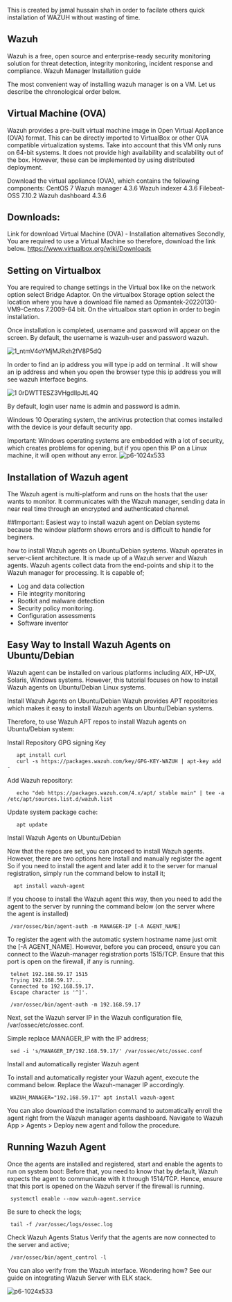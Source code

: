 This is created by jamal hussain shah in order to facilate others quick installation of WAZUH without wasting of time. 

## Wazuh 

Wazuh is a free, open source and enterprise-ready security monitoring solution for threat detection, integrity monitoring, incident response and compliance.
Wazuh Manager Installation guide

The most convenient way of installing wazuh manager  is on a VM. Let us describe the chronological order below. 

## Virtual Machine (OVA)

Wazuh provides a pre-built virtual machine image in Open Virtual Appliance (OVA) format. This can be directly imported to VirtualBox or other OVA compatible virtualization systems. Take into account that this VM only runs on 64-bit systems. It does not provide high availability and scalability out of the box. However, these can be implemented by using distributed deployment.

Download the virtual appliance (OVA), which contains the following components:
CentOS 7
Wazuh manager 4.3.6
Wazuh indexer 4.3.6
Filebeat-OSS 7.10.2
Wazuh dashboard 4.3.6

## Downloads:
Link for download Virtual Machine (OVA) - Installation alternatives
Secondly, You are required to use a Virtual Machine so therefore, download the link below. https://www.virtualbox.org/wiki/Downloads

## Setting on Virtualbox
You are required to change settings in the Virtual box like on the network option select  Bridge Adaptor.
On the virtualbox Storage option select the location where you have a download file named as Opmantek-20220130-VM9-Centos 7.2009-64 bit.
On the virtualbox start option in order to begin installation. 


Once installation is completed, username and password will appear on the screen. 
By default, the username is wazuh-user and password wazuh. 

![1_ntmV4oYMjMJRxh2fV8P5dQ](https://user-images.githubusercontent.com/95676591/184076582-8fb887bf-e10a-4440-925c-70930b3c801b.png)

In order to find an ip address you will type ip add on terminal . It will show an ip address and when you open the browser type this ip address you will see wazuh interface begins.

![1 0rDWTTESZ3VHgdlIpJtL4Q](https://user-images.githubusercontent.com/95676591/184076644-963eb974-6687-48a1-975f-9db693c690dd.png)

By default, login user name is admin and password is admin. 

Windows 10 Operating system, the antivirus protection that comes installed with the device is your default security app.

Important: Windows operating systems are embedded with a lot of security, which creates problems for opening, but if you open this IP on a Linux machine, it will open without any error.
![p6-1024x533](https://user-images.githubusercontent.com/95676591/184076780-b8012ca3-db6f-4cbc-abeb-eceb931f4c53.png)

## Installation of Wazuh agent 
The Wazuh agent is multi-platform and runs on the hosts that the user wants to monitor. It communicates with the Wazuh manager, sending data in near real time through an encrypted and authenticated channel.

##Important:
Easiest way to install wazuh agent  on Debian systems because the window  platform shows errors and is difficult to handle for beginers.  
 
how to install Wazuh agents on Ubuntu/Debian systems. Wazuh operates in server-client architecture. It is made up of a Wazuh server and Wazuh agents.
Wazuh agents collect data from the end-points and ship it to the Wazuh manager for processing. It is capable of;

* Log and data collection
* File integrity monitoring
* Rootkit and malware detection
* Security policy monitoring.
* Configuration assessments
* Software inventor

## Easy Way to Install Wazuh Agents on Ubuntu/Debian
Wazuh agent can be installed on various platforms including AIX, HP-UX, Solaris, Windows systems. However, this tutorial focuses on how to install Wazuh agents on Ubuntu/Debian Linux systems.

Install Wazuh Agents on Ubuntu/Debian
Wazuh provides APT repositories which makes it easy to install Wazuh agents on Ubuntu/Debian systems.

Therefore, to use Wazuh APT repos to install Wazuh agents on Ubuntu/Debian system:

Install Repository GPG signing Key
      
       apt install curl
       curl -s https://packages.wazuh.com/key/GPG-KEY-WAZUH | apt-key add -

Add Wazuh repository:
      
       echo "deb https://packages.wazuh.com/4.x/apt/ stable main" | tee -a /etc/apt/sources.list.d/wazuh.list

Update system package cache:
      
       apt update

Install Wazuh Agents on Ubuntu/Debian

Now that the repos are set, you can proceed to install Wazuh agents. However, there are two options here Install and manually register the agent
So if you need to install the agent and later add it to the server for manual registration, simply run the command below to install it;

      apt install wazuh-agent
    
If you choose to install the Wazuh agent this way, then you need to add the agent to the server by running the command below (on the server where the agent is installed)

     /var/ossec/bin/agent-auth -m MANAGER-IP [-A AGENT_NAME]

To register the agent with the automatic system hostname name just omit the [-A AGENT_NAME].
However, before you can proceed, ensure you can connect to the Wazuh-manager registration ports 1515/TCP. Ensure that this port is open on the firewall, if any is running.
    
   
     telnet 192.168.59.17 1515
     Trying 192.168.59.17...
     Connected to 192.168.59.17.
     Escape character is '^]'.
   
     /var/ossec/bin/agent-auth -m 192.168.59.17
   
Next, set the Wazuh server IP in the Wazuh configuration file, /var/ossec/etc/ossec.conf.

Simple replace MANAGER_IP with the IP address;

     sed -i 's/MANAGER_IP/192.168.59.17/' /var/ossec/etc/ossec.conf

Install and automatically register Wazuh agent

To install and automatically register your Wazuh agent, execute the command below. Replace the Wazuh-manager IP accordingly.

     WAZUH_MANAGER="192.168.59.17" apt install wazuh-agent
 
You can also download the installation command to automatically enroll the agent right from the Wazuh manager agents dashboard.
Navigate to Wazuh App > Agents > Deploy new agent and follow the procedure.

## Running Wazuh Agent

Once the agents are installed and registered, start and enable the agents to run on system boot:
Before that, you need to know that by default, Wazuh expects the agent to communicate with it through 1514/TCP.
Hence, ensure that this port is opened on the Wazuh server if the firewall is running.

     systemctl enable --now wazuh-agent.service

Be sure to check the logs;

     tail -f /var/ossec/logs/ossec.log

Check Wazuh Agents Status
Verify that the agents are now connected to the server and active;

     /var/ossec/bin/agent_control -l

You can also verify from the Wazuh interface. Wondering how? See our guide on integrating Wazuh Server with ELK stack.

![p6-1024x533](https://user-images.githubusercontent.com/95676591/184076912-f1fcb494-60a1-4f56-96bb-2e5c4cf8eb08.png)



